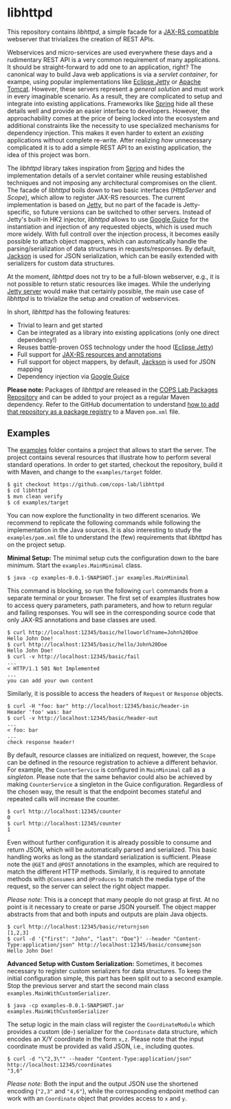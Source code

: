 # libhttpd

This repository contains *libhttpd*, a simple facade for a [JAX-RS compatible][jax-rs] webserver that trivializes the creation of REST APIs.

Webservices and micro-services are used everywhere these days and a rudimentary REST API is a very common requirement of many applications.
It should be straight-forward to add one to an application, right?
The canonical way to build Java web applications is via a *servlet container*, for exampe, using popular implementations like [Eclipse Jetty][jetty] or [Apache Tomcat][tomcat].
However, these servers represent a *general solution* and must work in every imaginable scenario.
As a result, they are complicated to setup and integrate into existing applications.
Frameworks like [Spring][spring] hide all these details well and provide an easier interface to developers.
However, the approachability comes at the price of being locked into the ecosystem and additional constraints like the necessity to use specialized mechanisms for dependency injection.
This makes it even harder to extent an *existing* applications without complete re-write.
After realizing *how* unnecessary complicated it is to add a simple REST API to an existing application, the idea of this project was born.

The *libhttpd* library takes inspiration from [Spring][spring] and hides the implementation details of a servlet container while reusing established techniques and not imposing any architectural compromises on the client.
The facade of *libhttpd* boils down to two basic interfaces (*HttpServer* and *Scope*), which allow to register JAX-RS resources.
The current implementation is based on [Jetty][jetty], but no part of the facade is Jetty-specific, so future versions can be switched to other servers.
Instead of Jetty's built-in HK2 injector, *libhttpd* allows to use [Google Guice][guice] for the instantiation and injection of any requested objects, which is used much more widely.
With full controll over the injection process, it becomes easily possible to attach object mappers, which can automatically handle the parsing/serialization of data structures in requests/responses.
By default, [Jackson][jackson] is used for JSON serialization, which can be easily extended with serializers for custom data structures.

At the moment, *libhttpd* does not try to be a full-blown webserver, e.g., it is not possible to return static resources like images.
While the underlying [Jetty server][jetty] would make that certainly possible, the main use case of *libhttpd* is to trivialize the setup and creation of webservices.

In short, *libhttpd* has the following features:

- Trivial to learn and get started
- Can be integrated as a library into existing applications (only one direct dependency!)
- Reuses battle-proven OSS technology under the hood ([Eclipse Jetty][jetty])
- Full support for [JAX-RS resources and annotations][jax-rs]
- Full support for object mappers, by default, [Jackson][jackson] is used for JSON mapping
- Dependency injection via [Google Guice][guice]


[jax-rs]: https://en.wikipedia.org/wiki/Jakarta_RESTful_Web_Services
[jetty]: https://eclipse.dev/jetty/
[tomcat]: https://tomcat.apache.org/
[spring]: https://spring.io/
[guice]: https://github.com/google/guice
[jackson]: https://github.com/FasterXML/jackson

**Please note:** Packages of *libhttpd* are released in the [COPS Lab Packages Repository](https://github.com/cops-lab/packages) and can be added to your project as a regular Maven dependency. Refer to the GitHub documentation to understand [how to add that repository as a package registry](https://docs.github.com/en/packages/working-with-a-github-packages-registry/working-with-the-apache-maven-registry) to a Maven `pom.xml` file.

## Examples

The [examples](./examples/) folder contains a project that allows to start the server.
The project contains several resources that illustrate how to perform several standard operations.
In order to get started, checkout the repository, build it with Maven, and change to the `examples/target` folder.

    $ git checkout https://github.com/cops-lab/libhttpd
    $ cd libhttpd
    $ mvn clean verify
    $ cd examples/target

You can now explore the functionality in two different scenarios.
We recommend to replicate the following commands while following the implementation in the Java sources.
It is also interesting to study the `examples/pom.xml` file to understand the (few) requirements that *libhttpd* has on the project setup.

**Minimal Setup:**
The minimal setup cuts the configuration down to the bare minimum.
Start the `examples.MainMinimal` class.

    $ java -cp examples-0.0.1-SNAPSHOT.jar examples.MainMinimal

This command is blocking, so run the following `curl` commands from a separate terminal or your browser.
The first set of examples illustrates how to access query parameters, path parameters, and how to return regular and failing responses.
You will see in the corresponding source code that only JAX-RS annotations and base classes are used.

    $ curl http://localhost:12345/basic/helloworld?name=John%20Doe
    Hello John Doe!
    $ curl http://localhost:12345/basic/hello/John%20Doe
    Hello John Doe!
    $ curl -v http://localhost:12345/basic/fail
    ...
    < HTTP/1.1 501 Not Implemented
    ...
    you can add your own content

Similarly, it is possible to access the headers of `Request` or `Response` objects.

    $ curl -H "foo: bar" http://localhost:12345/basic/header-in
    Header 'foo' was: bar
    $ curl -v http://localhost:12345/basic/header-out
    ...
    < foo: bar
    ...
    check response header!

By default, resource classes are initialized on request, however, the `Scope` can be defined in the resource registration to achieve a different behavior.
For example, the `CounterService` is configured in `MainMinimal` call as a *singleton*.
Please note that the same behavior could also be achieved by making `CounterService` a singleton in the Guice configuration.
Regardless of the chosen way, the result is that the endpoint becomes stateful and repeated calls will increase the counter.

    $ curl http://localhost:12345/counter
    0
    $ curl http://localhost:12345/counter
    1

Even without further configuration it is already possible to consume and return JSON, which will be automatically parsed and serialized.
This basic handling works as long as the standard serialization is sufficient.
Please note the `@GET` and `@POST` annotations in the examples, which are required to match the different HTTP methods.
Similarly, it is required to annotate methods with `@Consumes` and `@Produces` to match the media type of the request, so the server can select the right object mapper.

*Please note:* This is a concept that many people do not grasp at first.
At no point is it necessary to create or parse JSON yourself.
The object mapper abstracts from that and both inputs and outputs are plain Java objects.


    $ curl http://localhost:12345/basic/returnjson
    [1,2,3]
    $ curl -d '{"first": "John", "last": "Doe"}' --header "Content-Type:application/json" http://localhost:12345/basic/consumejson
    Hello John Doe!


**Advanced Setup with Custom Serialization:**
Sometimes, it becomes necessary to register custom serializers for data structures.
To keep the initial configuration simple, this part has been split out to a second example.
Stop the previous server and start the second main class `examples.MainWithCustomSerializer`.

    $ java -cp examples-0.0.1-SNAPSHOT.jar examples.MainWithCustomSerializer

The setup logic in the main class will register the `CoordinateModule` which provides a custom (de-) serializer for the `Coordinate` data structure, which encodes an X/Y coordinate in the form `x,z`.
Please note that the input coordinate must be provided as valid JSON, i.e., including quotes.

    $ curl -d "\"2,3\"" --header "Content-Type:application/json" http://localhost:12345/coordinates
    "3,6"

*Please note:* Both the input and the output JSON use the shortened encoding (`"2,3"` and `"4,6"`), while the corresponding endpoint method can work with an `Coordinate` object that provides access to `x` and `y`.


